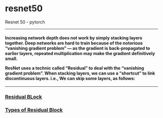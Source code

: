# resnet50
Resnet 50 - pytorch

---

<h4>Increasing network depth does not work by simply stacking layers together. Deep networks are hard to train because of the notorious “vanishing gradient problem” — as the gradient is back-propagated to earlier layers, repeated multiplication may make the gradient definitively small.

ResNet uses a technic called “Residual” to deal with the “vanishing gradient problem”. When stacking layers, we can use a “shortcut” to link
discontinuous layers. i.e., We can skip some layers, as follows:
</h4>

---


### [Residual BLock](.\photos\residual_block.png)


### [Types of Residual Block](.\photos\types_of_resnets.png)

